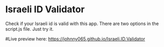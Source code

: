 # Israeli ID Validator
Check if your Israeli id is valid with this app.
There are two options in the script.js file. Just try it.

#Live preview here:
 https://johnny065.github.io/Israeli.ID.Validator
